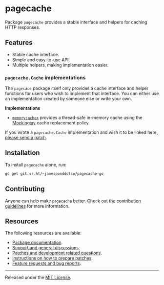 # pagecache

Package `pagecache` provides a stable interface and helpers for caching HTTP responses.

## Features

- Stable cache interface.
- Simple and easy-to-use API.
- Multiple helpers, making implementation easier.

### `pagecache.Cache` implementations

The `pagecace` package itself only provides a cache interface and helper
functions for users who wish to implement that interface. You can either
use an implementation created by someone else or write your own.

**Implementations**

- [`memorycachex`](https://git.sr.ht/~jamesponddotco/pagecache-go/tree/trunk/item/memorycachex)
  provides a thread-safe in-memory cache using the
  [Mockingjay](https://en.wikipedia.org/wiki/Cache_replacement_policies#Mockingjay)
  cache replacement policy.

If you wrote a `pagecache.Cache` implementation and wish it to be linked
here, [please send a patch](https://git.sr.ht/~jamesponddotco/pagecache-go#resources).

## Installation

To install `pagecache` alone, run:

```sh
go get git.sr.ht/~jamesponddotco/pagecache-go
```

## Contributing

Anyone can help make `pagecache` better. Check out [the contribution
guidelines](https://git.sr.ht/~jamesponddotco/pagecache-go/tree/master/item/CONTRIBUTING.md)
for more information.

## Resources

The following resources are available:

- [Package documentation](https://godocs.io/git.sr.ht/~jamesponddotco/pagecache-go).
- [Support and general discussions](https://lists.sr.ht/~jamesponddotco/pagecache-discuss).
- [Patches and development related questions](https://lists.sr.ht/~jamesponddotco/pagecache-devel).
- [Instructions on how to prepare patches](https://git-send-email.io/).
- [Feature requests and bug reports](https://todo.sr.ht/~jamesponddotco/pagecache).

---

Released under the [MIT License](LICENSE.md).
